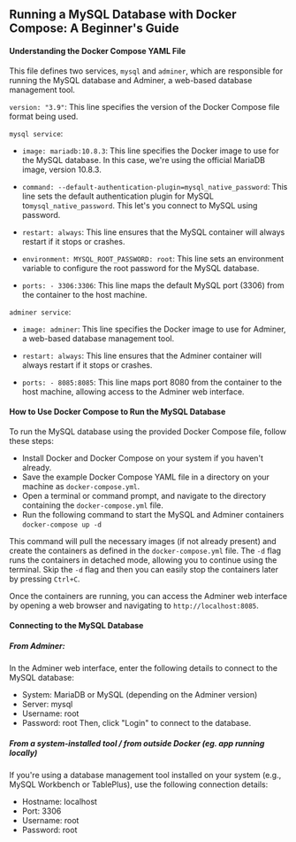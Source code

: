 ## Running a MySQL Database with Docker Compose: A Beginner's Guide

#### Understanding the Docker Compose YAML File

This file defines two services, `mysql` and `adminer`, which are responsible for running the MySQL database and Adminer, a web-based database management tool.

`version: "3.9"`: This line specifies the version of the Docker Compose file format being used.

`mysql service`:

- `image: mariadb:10.8.3`: This line specifies the Docker image to use for the MySQL database. In this case, we're using the official MariaDB image, version 10.8.3.
  
- `command: --default-authentication-plugin=mysql_native_password`: This line sets the default authentication plugin for MySQL to`mysql_native_password`. This let's you connect to MySQL using password.
  
- `restart: always`: This line ensures that the MySQL container will always restart if it stops or crashes.
  
- `environment: MYSQL_ROOT_PASSWORD: root`: This line sets an environment variable to configure the root password for the MySQL database.
  
- `ports: - 3306:3306`: This line maps the default MySQL port (3306) from the container to the host machine.

  
`adminer service`:

- `image: adminer`: This line specifies the Docker image to use for Adminer, a web-based database management tool.
  
- `restart: always`: This line ensures that the Adminer container will always restart if it stops or crashes.
  
- `ports: - 8085:8085`: This line maps port 8080 from the container to the host machine, allowing access to the Adminer web interface.
  

#### How to Use Docker Compose to Run the MySQL Database
To run the MySQL database using the provided Docker Compose file, follow these steps:

- Install Docker and Docker Compose on your system if you haven't already.
- Save the example Docker Compose YAML file in a directory on your machine as `docker-compose.yml`.
- Open a terminal or command prompt, and navigate to the directory containing the `docker-compose.yml` file.
- Run the following command to start the MySQL and Adminer containers `docker-compose up -d`

This command will pull the necessary images (if not already present) and create the containers as defined in the `docker-compose.yml` file. 
The `-d` flag runs the containers in detached mode, allowing you to continue using the terminal. Skip the `-d` flag and then you can easily stop the containers later by pressing `Ctrl+C`.

Once the containers are running, you can access the Adminer web interface by opening a web browser and navigating to `http://localhost:8085`.


#### Connecting to the MySQL Database
##### From Adminer:

In the Adminer web interface, enter the following details to connect to the MySQL database:

- System: MariaDB or MySQL (depending on the Adminer version)
- Server: mysql
- Username: root
- Password: root
Then, click "Login" to connect to the database.

##### From a system-installed tool / from outside Docker (eg. app running locally)

If you're using a database management tool installed on your system (e.g., MySQL Workbench or TablePlus), use the following connection details:

- Hostname: localhost
- Port: 3306
- Username: root
- Password: root


